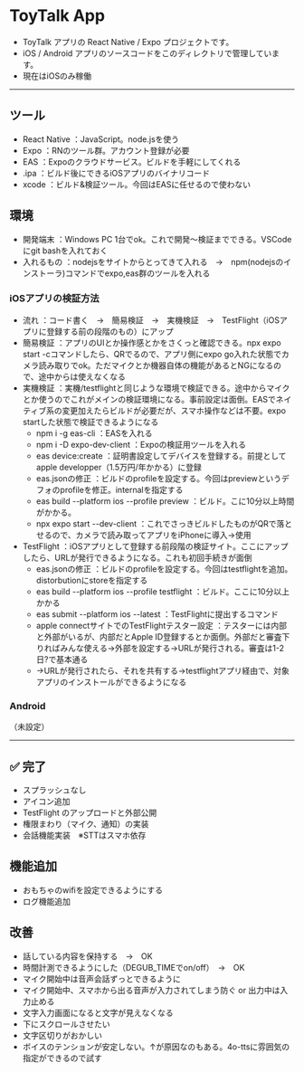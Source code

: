 # ToyTalk App

- ToyTalk アプリの React Native / Expo プロジェクトです。
- iOS / Android アプリのソースコードをこのディレクトリで管理しています。
- 現在はiOSのみ稼働

---
## ツール
- React Native	：JavaScript。node.jsを使う
- Expo          ：RNのツール群。アカウント登録が必要
- EAS			      ：Expoのクラウドサービス。ビルドを手軽にしてくれる
- .ipa			    ：ビルド後にできるiOSアプリのバイナリコード
- xcode			    ：ビルド&検証ツール。今回はEASに任せるので使わない

## 環境
- 開発端末       ：Windows PC 1台でok。これで開発～検証までできる。VSCodeにgit bashを入れておく
- 入れるもの     ：nodejsをサイトからとってきて入れる　→　npm(nodejsのインストーラ)コマンドでexpo,eas群のツールを入れる

### iOSアプリの検証方法
- 流れ          ：コード書く　→　簡易検証　→　実機検証　→　TestFlight（iOSアプリに登録する前の段階のもの）にアップ
- 簡易検証       ：アプリのUIとか操作感とかをさくっと確認できる。npx expo start -cコマンドしたら、QRでるので、アプリ側にexpo go入れた状態でカメラ読み取りでok。ただマイクとか機器自体の機能があるとNGになるので、途中からは使えなくなる
- 実機検証       ：実機/testflightと同じような環境で検証できる。途中からマイクとか使うのでこれがメインの検証環境になる。事前設定は面倒。EASでネイティブ系の変更加えたらビルドが必要だが、スマホ操作などは不要。expo startした状態で検証できるようになる
  - npm i -g eas-cli             ：EASを入れる
  - npm i -D expo-dev-client     ：Expoの検証用ツールを入れる
  - eas device:create            ：証明書設定してデバイスを登録する。前提としてapple developper（1.5万円/年かかる）に登録
  - eas.jsonの修正               ：ビルドのprofileを設定する。今回はpreviewというデフォのprofileを修正。internalを指定する
  - eas build --platform ios --profile preview    ：ビルド。こに10分以上時間がかかる。
  - npx expo start --dev-client  ：これでさっきビルドしたものがQRで落とせるので、カメラで読み取ってアプリをiPhoneに導入→使用
- TestFlight    ：iOSアプリとして登録する前段階の検証サイト。ここにアップしたら、URLが発行できるようになる。これも初回手続きが面倒
  - eas.jsonの修正               ：ビルドのprofileを設定する。今回はtestflightを追加。distorbutionにstoreを指定する
  - eas build --platform ios --profile testflight   ：ビルド。ここに10分以上かかる
  - eas submit --platform ios --latest  ：TestFlightに提出するコマンド
  - apple connectサイトでのTestFlightテスター設定      ：テスターには内部と外部がいるが、内部だとApple ID登録するとか面倒。外部だと審査下りればみんな使える→外部を設定する→URLが発行される。審査は1-2日?で基本通る
  - →URLが発行されたら、それを共有する→testflightアプリ経由で、対象アプリのインストールができるようになる

### Android

（未設定）

---

## ✅ 完了
* スプラッシュなし
* アイコン追加
* TestFlight のアップロードと外部公開
* 権限まわり（マイク、通知）の実装
* 会話機能実装　※STTはスマホ依存

## 機能追加
* おもちゃのwifiを設定できるようにする
* ログ機能追加

## 改善
* 話している内容を保持する　→　OK
* 時間計測できるようにした（DEGUB_TIMEでon/off）　→　OK
* マイク開始中は音声会話ずっとできるように
* マイク開始中、スマホから出る音声が入力されてしまう防ぐ or 出力中は入力止める
* 文字入力画面になると文字が見えなくなる
* 下にスクロールさせたい
* 文字区切りがおかしい
* ボイスのテンションが安定しない。↑が原因なのもある。4o-ttsに雰囲気の指定ができるので試す

```

